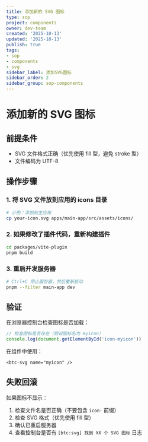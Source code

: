 ```yaml
---
title: 添加新的 SVG 图标
type: sop
project: components
owner: dev-team
created: '2025-10-13'
updated: '2025-10-13'
publish: true
tags:
- sop
- components
- svg
sidebar_label: 添加SVG图标
sidebar_order: 2
sidebar_group: sop-components
---
```


# 添加新的 SVG 图标

## 前提条件
- SVG 文件格式正确（优先使用 fill 型，避免 stroke 型）
- 文件编码为 UTF-8

## 操作步骤

### 1. 将 SVG 文件放到应用的 icons 目录
```bash
# 示例：添加到主应用
cp your-icon.svg apps/main-app/src/assets/icons/
```

### 2. 如果修改了插件代码，重新构建插件
```bash
cd packages/vite-plugin
pnpm build
```

### 3. 重启开发服务器
```bash
# Ctrl+C 停止服务器，然后重新启动
pnpm --filter main-app dev
```

## 验证
在浏览器控制台检查图标是否加载：
```javascript
// 检查图标是否存在（假设图标名为 myicon）
console.log(document.getElementById('icon-myicon'))
```

在组件中使用：
```vue
<btc-svg name="myicon" />
```

## 失败回滚
如果图标不显示：
1. 检查文件名是否正确（不要包含 `icon-` 前缀）
2. 检查 SVG 格式（优先使用 fill 型）
3. 确认已重启服务器
4. 查看控制台是否有 `[btc:svg] 找到 XX 个 SVG 图标` 日志

